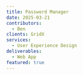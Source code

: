 ```yaml
---
title: Password Manager
date: 2025-03-21
contributors:
  - Ben
clients: GridX
services:
  - User Experience Design
deliverables:
  - Web App
featured: true
---
```

